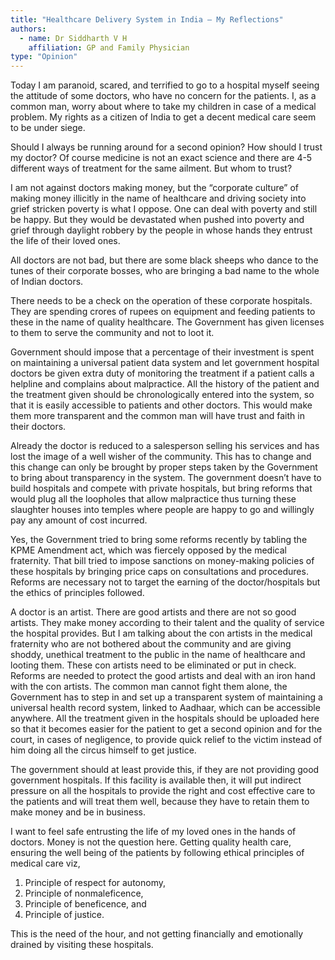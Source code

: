 ```yaml
---
title: "Healthcare Delivery System in India – My Reflections"
authors:
  - name: Dr Siddharth V H
    affiliation: GP and Family Physician
type: "Opinion"
---
```


Today I am paranoid, scared, and terrified to go to a hospital myself seeing the attitude of some doctors, who have no concern for the patients. I, as a common man, worry about where to take my children in case of a medical problem. My rights as a citizen of India to get a decent medical care seem to be under siege.

Should I always be running around for a second opinion? How should I trust my doctor? Of course medicine is not an exact science and there are 4-5 different ways of treatment for the same ailment. But whom to trust?

I am not against doctors making money, but the “corporate culture” of making money illicitly in the name of healthcare and driving society into grief stricken poverty is what I oppose. One can deal with poverty and still be happy. But they would be devastated when pushed into poverty and grief through daylight robbery by the people in whose hands they entrust the life of their loved ones.

All doctors are not bad, but there are some black sheeps who dance to the tunes of their corporate bosses, who are bringing a bad name to the whole of Indian doctors. 

There needs to be a check on the operation of these corporate hospitals. They are spending crores of rupees on equipment and feeding patients to these in the name of quality healthcare. The Government has given licenses to them to serve the community and not to loot it. 

Government should impose that a percentage of their investment is spent on maintaining a universal patient data system and let government hospital doctors be given extra duty of monitoring the treatment if a patient calls a helpline and complains about malpractice. All the history of the patient and the treatment given should be chronologically entered into the system, so that it is easily accessible to patients and other doctors. This would make them more transparent and the common man will have trust and faith in their doctors.

Already the doctor is reduced to a salesperson selling his services and has lost the image of a well wisher of the community. This has to change and this change can only be brought by proper steps taken by the Government to bring about transparency in the system. The government doesn’t have to build hospitals and compete with private hospitals, but bring reforms that would plug all the loopholes that allow malpractice thus turning these slaughter houses into temples where people are happy to go and willingly pay any amount of cost incurred. 

Yes, the Government tried to bring some reforms recently by tabling the KPME Amendment act, which was fiercely opposed by the medical fraternity. That bill tried to impose sanctions on money-making policies of these hospitals by bringing price caps on consultations and procedures. Reforms are necessary not to target the earning of the doctor/hospitals but the ethics of principles followed.

A doctor is an artist. There are good artists and there are not so good artists. They make money according to their talent and the quality of service the hospital provides. But I am talking about the con artists in the medical fraternity who are not bothered about the community and are giving shoddy, unethical treatment to the public in the name of healthcare and looting them. These con artists need to be eliminated or put in check. Reforms are needed to protect the good artists and deal with an iron hand with the con artists. The common man cannot fight them alone, the Government has to step in and set up a transparent system of maintaining a universal health record system, linked to Aadhaar, which can be accessible anywhere. All the treatment given in the hospitals should be uploaded here so that it becomes easier for the patient to get a second opinion and for the court, in cases of negligence, to provide quick relief to the victim instead of him doing all the circus himself to get justice. 

The government should at least provide this, if they are not providing good government hospitals. If this facility is available then, it will put indirect pressure on all the hospitals to provide the right and cost effective care to the patients and will treat them well, because they have to retain them to make money and be in business.  

I want to feel safe entrusting the life of my loved ones in the hands of doctors. Money is not the question here. Getting quality health care, ensuring the well being of the patients by following ethical principles of medical care viz, 

1. Principle of respect for autonomy,
2. Principle of nonmaleficence,
3. Principle of beneficence, and
4. Principle of justice.

This is the need of the hour, and not getting financially and emotionally drained by visiting these hospitals. 
 

